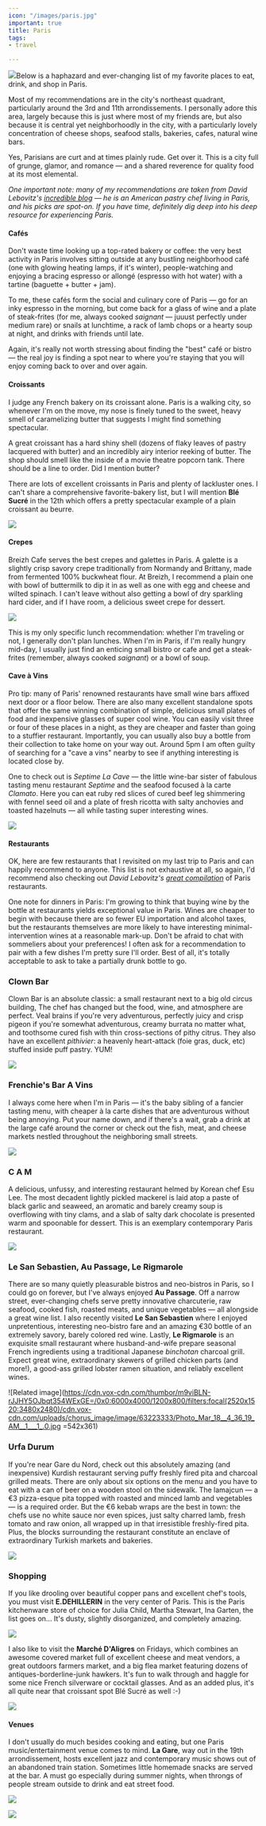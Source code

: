 ```yaml
---
icon: "/images/paris.jpg"
important: true
title: Paris
tags:
- travel

---
```

![](http://www.aeontours.com/img/paris-guide/place_de_la_bastille.jpg)Below is a haphazard and ever-changing list of my favorite places to eat, drink, and shop in Paris.

Most of my recommendations are in the city's northeast quadrant, particularly around the 3rd and 11th arrondissements. I personally adore this area, largely because this is just where most of my friends are, but also because it is central yet neighborhoodly in the city, with a particularly lovely concentration of cheese shops, seafood stalls, bakeries, cafes, natural wine bars.

Yes, Parisians are curt and at times plainly rude. Get over it. This is a city full of grunge, glamor, and romance — and a shared  reverence for quality food at its most elemental.

_One important note: many of my recommendations are taken from David Lebovitz's_ [_incredible blog_](https://www.davidlebovitz.com/paris/) _— he is an American pastry chef living in Paris, and his picks are spot-on. If you have time, definitely dig deep into his deep resource for experiencing Paris._

#### Cafés

Don't waste time looking up a top-rated bakery or coffee: the very best activity in Paris involves sitting outside at any bustling neighborhood café (one with glowing heating lamps, if it's winter), people-watching and enjoying a bracing espresso or allongé (espresso with hot water) with a tartine (baguette + butter + jam).

To me, these cafés form the social and culinary core of Paris — go for an inky espresso in the morning, but come back for a glass of wine and a plate of steak-frites (for me, always cooked _saignant_ — juuust perfectly under medium rare) or snails at lunchtime, a rack of lamb chops or a hearty soup at night, and drinks with friends until late.

Again, it's really not worth stressing about finding the "best" café or bistro — the real joy is finding a spot near to where you're staying that you will enjoy coming back to over and over again.

#### Croissants

I judge any French bakery on its croissant alone. Paris is a walking city, so whenever I'm on the move, my nose is finely tuned to the sweet, heavy smell of caramelizing butter that suggests I might find something spectacular.

A great croissant has a hard shiny shell (dozens of flaky leaves of pastry lacquered with butter) and an incredibly airy interior reeking of butter. The shop should smell like the inside of a movie theatre popcorn tank. There should be a line to order. Did I mention butter?

There are lots of excellent croissants in Paris and plenty of lackluster ones. I can't share a comprehensive favorite-bakery list, but I will mention **Blé Sucré** in the 12th which offers a pretty spectacular example of a plain croissant au beurre.

![](https://i.pinimg.com/originals/0c/6a/ec/0c6aec21875484f9afd3973e89d26955.jpg{:.medium})

#### Crepes

Breizh Cafe serves the best crepes and galettes in Paris. A galette is a slightly crisp savory crepe traditionally from Normandy and Brittany, made from fermented 100% buckwheat flour. At Breizh, I recommend a plain one with bowl of buttermilk to dip it in as well as one with egg and cheese and wilted spinach. I can't leave without also getting a bowl of dry sparkling hard cider, and if I have room, a delicious sweet crepe for dessert.

![](/images/breihz.jpg)

This is my only specific lunch recommendation: whether I'm traveling or not, I generally don't plan lunches. When I'm in Paris, if I'm really hungry mid-day, I usually just find an enticing small bistro or cafe and get a steak-frites (remember, always cooked _saignant_) or a bowl of soup.

#### Cave à Vins

Pro tip: many of Paris' renowned restaurants have small wine bars affixed next door or a floor below. There are also many excellent standalone spots that offer the same winning combination of simple, delicious small plates of food and inexpensive glasses of super cool wine. You can easily visit three or four of these places in a night, as they are cheaper and faster than going to a stuffier restaurant. Importantly, you can usually also buy a bottle from their collection to take home on your way out. Around 5pm I am often guilty of searching for a "cave a vins" nearby to see if anything interesting is located close by.

One to check out is _Septime La Cave_ — the little wine-bar sister of fabulous tasting menu restaurant _Septime_ and the seafood focused à la carte _Clamato_. Here you can eat ruby red slices of cured beef leg shimmering with fennel seed oil and a plate of fresh ricotta with salty anchovies and toasted hazelnuts — all while tasting super interesting wines.

![](/images/septimecave.jpg)

#### Restaurants

OK, here are few restaurants that I revisited on my last trip to Paris and can happily recommend to anyone. This list is not exhaustive at all, so again, I'd recommend also checking out _David Lebovitz's_ [_great compilation_](https://www.davidlebovitz.com/paris/) of Paris restaurants.

One note for dinners in Paris: I'm growing to think that buying wine by the bottle at restaurants yields exceptional value in Paris. Wines are cheaper to begin with because there are so fewer EU importation and alcohol taxes, but the restaurants themselves are more likely to have interesting minimal-intervention wines at a reasonable mark-up. Don't be afraid to chat with sommeliers about your preferences! I often ask for a recommendation to pair with a few dishes I'm pretty sure I'll order. Best of all, it's totally acceptable to ask to take a partially drunk bottle to go.

### Clown Bar

Clown Bar is an absolute classic: a small restaurant next to a big old circus building,  The chef has changed but the food, wine, and atmosphere are perfect. Veal brains if you're very adventurous, perfectly juicy and crisp pigeon if you're somewhat adventurous, creamy burrata no matter what, and toothsome cured fish with thin cross-sections of pithy citrus. They also have an excellent _pithivier_: a heavenly heart-attack (foie gras, duck, etc) stuffed inside puff pastry. YUM!

![](https://live.staticflickr.com/8598/28771863265_ba02d5a968_b.jpg)

### Frenchie's Bar A Vins

I always come here when I'm in Paris — it's the baby sibling of a fancier tasting menu, with cheaper à la carte dishes that are adventurous without being annoying. Put your name down, and if there's a wait, grab a drink at the large café around the corner or check out the fish, meat, and cheese markets nestled throughout the neighboring small streets.

![](https://parisbymouth.com/wp-content/uploads/2017/08/P1230053.jpg)

### C A M

A delicious, unfussy, and interesting restaurant helmed by Korean chef Esu Lee. The most decadent lightly pickled mackerel is laid atop a paste of black garlic and seaweed, an aromatic and barely creamy soup is overflowing with tiny clams, and a slab of salty dark chocolate is presented warm and spoonable for dessert. This is an exemplary contemporary Paris restaurant.

![](https://lefooding.com/media/W1siZiIsIjIwMTcvMTIvMDQvMTlfMTFfNTNfMzM4X3Jlc3RhdXJhbnRfQ0FNX3BhcmlzLmpwZyJdLFsicCIsInRodW1iIiwiNjcyeDYwMCJdXQ/restaurant-CAM-paris.jpg?sha=fcf6c2d6)

### Le San Sebastien, Au Passage, Le Rigmarole

There are so many quietly pleasurable bistros and neo-bistros in Paris, so I could go on forever, but I've always enjoyed **Au Passage**. Off a narrow street, ever-changing chefs serve pretty innovative charcuterie, raw seafood, cooked fish, roasted meats, and unique vegetables — all alongside a great wine list. I also recently visited **Le San Sebastien** where I enjoyed unpretentious, interesting neo-bistro fare and an amazing €30 bottle of an extremely savory, barely colored red wine. Lastly, **Le Rigmarole** is an exquisite small restaurant where husband-and-wife prepare seasonal French ingredients using a traditional Japanese _binchotan_ charcoal grill. Expect great wine, extraordinary skewers of grilled chicken parts (and more!), a good-ass grilled lobster ramen situation, and reliably excellent wines.

![Related image](https://cdn.vox-cdn.com/thumbor/m9viBLN-rJJHY5OJbqt354WExGE=/0x0:6000x4000/1200x800/filters:focal(2520x1520:3480x2480)/cdn.vox-cdn.com/uploads/chorus_image/image/63223333/Photo_Mar_18__4_36_19_AM__1___1_.0.jpg =542x361)

### Urfa Durum

If you're near Gare du Nord, check out this absolutely amazing (and inexpensive) Kurdish restaurant serving puffy freshly fired pita and charcoal grilled meats. There are only about six options on the menu and you have to eat with a can of beer on a wooden stool on the sidewalk. The lamajcun — a €3 pizza-esque pita topped with roasted and minced lamb and vegetables — is a required order. But the €6 kebab wraps are the best in town: the chefs use no white sauce nor even spices, just salty charred lamb, fresh tomato and raw onion, all wrapped up in that irresistible freshly-fired pita. Plus, the blocks surrounding the restaurant constitute an enclave of extraordinary Turkish markets and bakeries.

![](https://cdn.discoverdiscomfort.com/wp-content/uploads/2019/11/Ethnic-guide-to-Paris-Best-Kebabs-urfa-durum-outside.jpg)

### Shopping

If you like drooling over beautiful copper pans and excellent chef's tools, you must visit **E.DEHILLERIN** in the very center of Paris. This is the Paris kitchenware store of choice for Julia Child, Martha Stewart, Ina Garten, the list goes on... It's dusty, slightly disorganized, and completely amazing.

![](https://live.staticflickr.com/8239/8600039378_9c3bfaaf2f_b.jpg)

I also like to visit the **Marché D'Aligres** on Fridays, which combines an awesome covered market full of excellent cheese and meat vendors, a great outdoors farmers market, and a big flea market featuring dozens of antiques-borderline-junk hawkers. It's fun to walk through and haggle for some nice French silverware or cocktail glasses. And as an added plus, it's all quite near that croissant spot Blé Sucré as well :-)

![](https://2pxdyh46g00wzs0ex3fzl5ow-wpengine.netdna-ssl.com/wp-content/uploads/2017/06/Brocante-Place-dAligre-3.jpg)

#### Venues

I don't usually do much besides cooking and eating, but one Paris music/entertainment venue comes to mind. **La Gare**, way out in the 19th arrondissement, hosts excellent jazz and contemporary music shows out of an abandoned train station. Sometimes little homemade snacks are served at the bar. A must go especially during summer nights, when throngs of people stream outside to drink and eat street food.

![](https://feiyutravelbox.files.wordpress.com/2019/01/img_3230.jpg?w=1038&h=576&crop=1)

![](https://www.google.com/maps/uv?hl=en&pb=!1s0x47e66dcd447086f1%3A0x4aed1ed5a92a81a6!3m1!7e115!4shttps%3A%2F%2Flh5.googleusercontent.com%2Fp%2FAF1QipMmPmqoex-jUgN-i0TOU2RzWawgNC-vIJ6mB6oQ%3Dw520-h350-n-k-no!5sla%20gare%20paris%20jazz%20-%20Google%20Search!15sCAQ&imagekey=!1e10!2sAF1QipOILRPt-70Q9J09DYjD20x7pht-QhFFxtwPSpjJ#)

### 
